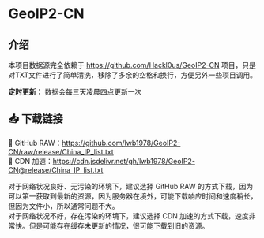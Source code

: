 # GeoIP2-CN

## 介绍

本项目数据源完全依赖于 https://github.com/Hackl0us/GeoIP2-CN 项目，只是对TXT文件进行了简单清洗，移除了多余的空格和换行，方便另外一些项目调用。

**定时更新：** 数据会每三天凌晨四点更新一次

## 📥 下载链接

🐙 GitHub RAW：https://github.com/lwb1978/GeoIP2-CN/raw/release/China_IP_list.txt  
🚀 CDN 加速：https://cdn.jsdelivr.net/gh/lwb1978/GeoIP2-CN@release/China_IP_list.txt

对于网络状况良好、无污染的环境下，建议选择 GitHub RAW 的方式下载，因为可以第一获取到最新的资源，因为服务器在境外，可能下载响应时间和速度稍长，但因为文件小，所以通常问题不大。  
对于网络状况不好，存在污染的环境下，建议选择 CDN 加速的方式下载，速度非常快。但是可能存在缓存未更新的情况，很可能下载到旧的资源。
